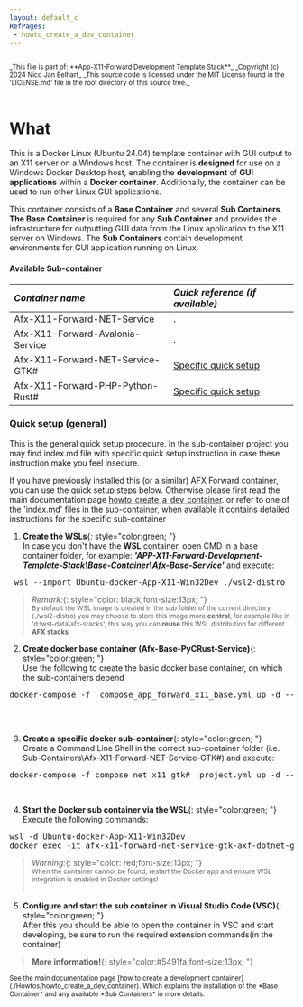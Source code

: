 ```yaml
---
layout: default_c
RefPages:
 - howto_create_a_dev_container
--- 
```


<small>
<br>
_This file is part of: **App-X11-Forward Development Template Stack**_
_Copyright (c) 2024 Nico Jan Eelhart_
_This source code is licensed under the MIT License found in the  'LICENSE.md' file in the root directory of this source tree._
</small>
<br><br>

# What
This is a Docker Linux (Ubuntu 24.04) template container with GUI output to an X11 server on a Windows host. The container is **designed** for use on a Windows Docker Desktop host, enabling the **development** of **GUI applications** within a **Docker container**. Additionally, the container can be used to run other Linux GUI applications.

This container consists of a **Base Container** and several **Sub Containers**. **The Base Container** is required for any **Sub Container** and provides the infrastructure for outputting GUI data from the Linux application to the X11 server on Windows. The **Sub Containers** contain development environments for GUI application running on Linux. 

#### Available Sub-container

| ***Container name***                | ***Quick reference (if available)*** |
|:-----------------                   |:----------------|
| Afx-X11-Forward-NET-Service         | . |
| Afx-X11-Forward-Avalonia-Service    | . |
| Afx-X11-Forward-NET-Service-GTK#    | [Specific quick setup](https://nicojane.github.io/APP-X11-Forward-Development-Template-Stack/Sub-Containers/Afx-X11-Forward-NET-Service-GTK%23/index.html)  |
| Afx-X11-Forward-PHP-Python-Rust#    | [Specific quick setup](https://nicojane.github.io/APP-X11-Forward-Development-Template-Stack/Sub-Containers/Afx-X11-PyPHP-Service/quick-setup)  |



### Quick setup (general)
This is the general quick setup procedure. In the sub-container project you may find index.md file with specific quick setup instruction in case these instruction make you feel insecure.

If you have previously installed this (or a similar) AFX Forward container, you can use the quick setup steps below. Otherwise please first read the main documentation page [howto_create_a_dev_container](Howtos/howto_create_a_dev_container.md). or refer to one of the 'index.md' files in the sub-container, when available it contains detailed instructions for the specific sub-container  


1) **Create the WSLs**{: style="color:green; "} <br>
In case you don't have the **WSL** container, open CMD in a base container folder, for example: ***'APP-X11-Forward-Development-Template-Stack\Base-Container\Afx-Base-Service\'*** and execute:
<pre class="nje-cmd-one-line"> wsl --import Ubuntu-docker-App-X11-Win32Dev ./wsl2-distro  "install.tar.gz"  </pre>

> *Remark:*{: style="color: black;font-size:13px; "} <br>
> <small>By default the WSL image is created in the sub folder of the current directory (./wsl2-distro) you may choose to store this image more **central**, for example like in 'd:\wsl-data\afx-stacks', this way you can **reuse** this WSL distribution for different **AFX stacks**  <br>
</small>

2) **Create docker base container (Afx-Base-PyCRust-Service)**{: style="color:green; "} <br>
Use the following to create the basic docker base container, on which the sub-containers depend
 <pre class="nje-cmd-one-line">docker-compose -f  compose_app_forward_x11_base.yml up -d --build --force-recreate  --remove-orphans 
 </pre><br>
3) **Create a specific  docker sub-container**{: style="color:green; "} <br>
 Create a Command Line Shell in the correct sub-container folder (i.e. Sub-Containers\Afx-X11-Forward-NET-Service-GTK#) and execute:
<pre class="nje-cmd-one-line">docker-compose -f compose_net_x11_gtk#__project.yml up -d --build --force-recreate --remove-orphans  
</pre> <br>

4) **Start the Docker sub container via the WSL**{: style="color:green; "} <br>
Execute the following commands: 
<pre class="nje-cmd-multi-line">wsl -d Ubuntu-docker-App-X11-Win32Dev 
docker exec -it afx-x11-forward-net-service-gtk-axf-dotnet-gtksharp-container-1 /bin/bash   # i.e for NET GTK#
</pre>
> *Warning:*{: style="color: red;font-size:13px; "} <br>
> <small>When  the container cannot be found, restart the Docker app and ensure WSL integration is enabled in Docker settings! <br></small> <br>

5) **Configure and start the sub container in  Visual Studio Code (VSC)**{: style="color:green; "}<br>
After this you should be able to open the container in VSC and start developing, be sure to run the required extension commands(in the container)  

> **More information!**{: style="color:#5491fa;font-size:13px; "} <br>
<small>
See the main documentation page [how to create a development container](./Howtos/howto_create_a_dev_container). Which explains the installation of the *Base Container* and any available *Sub Containers* in more details.
</small>


